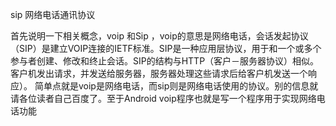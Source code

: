 sip 网络电话通讯协议

 首先说明一下相关概念，voip 和Sip ，voip的意思是网络电话，会话发起协议（SIP）是建立VOIP连接的IETF标准。SIP是一种应用层协议，用于和一个或多个参与者创建、修改和终止会话。SIP的结构与HTTP（客户－服务器协议）相似。客户机发出请求，并发送给服务器，服务器处理这些请求后给客户机发送一个响应）。
简单点就是voip是网络电话，而sip则是网络电话使用的协议。别的信息就请各位读者自己百度了。至于Android voip程序也就是写一个程序用于实现网络电话功能